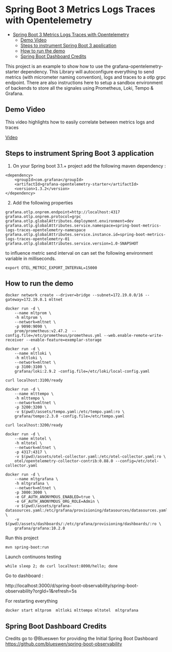 # Spring Boot 3 Metrics Logs Traces with Opentelemetry

- [Spring Boot 3 Metrics Logs Traces with Opentelemetry](#spring-boot-3-metrics-logs-traces-with-opentelemetry)
  - [Demo Video](#demo-video)
  - [Steps to instrument Spring Boot 3 application](#steps-to-instrument-spring-boot-3-application)
  - [How to run the demo](#how-to-run-the-demo)
  - [Spring Boot Dashboard Credits](#spring-boot-dashboard-credits)

This project is an example to show how to use the grafana-opentelemetry-starter dependency. This Library will autoconfigure everything to send metrics (with micrometer naming convention), logs and traces to a otlp grpc endpoint. There are also instructions here to setup a sandbox environment of backends to store all the signales using Prometheus, Loki, Tempo & Grafana.

## Demo Video

This video highlights how to easily correlate between metrics logs and traces

[Video](media/demo.mp4)



## Steps to instrument Spring Boot 3 application

1. On your Spring boot 3.1.+ project add the following maven dependency : 

```
<dependency>
    <groupId>com.grafana</groupId>         
    <artifactId>grafana-opentelemetry-starter</artifactId>
    <version>1.3.2</version>
</dependency>
```

2. Add the following properties

```
grafana.otlp.onprem.endpoint=http://localhost:4317
grafana.otlp.onprem.protocol=grpc
grafana.otlp.globalAttributes.deployment.environment=dev
grafana.otlp.globalAttributes.service.namespace=spring-boot-metrics-logs-traces-opentelemetry-namespace
grafana.otlp.globalAttributes.service.instance.id=spring-boot-metrics-logs-traces-opentelemetry-01
grafana.otlp.globalAttributes.service.version=1.0-SNAPSHOT
```

to influence metric send interval on can set the following environment variable in milliseconds.
```
export OTEL_METRIC_EXPORT_INTERVAL=15000
```

## How to run the demo

```
docker network create --driver=bridge --subnet=172.19.0.0/16 --gateway=172.19.0.1 mltnet

docker run -d \
    --name mltprom \
    -h mltprom \
    --network=mltnet \
    -p 9090:9090 \
    prom/prometheus:v2.47.2  --config.file=/etc/prometheus/prometheus.yml --web.enable-remote-write-receiver --enable-feature=exemplar-storage

docker run -d \
    --name mltloki \
    -h mltloki \
    --network=mltnet \
    -p 3100:3100 \
    grafana/loki:2.9.2 -config.file=/etc/loki/local-config.yaml

curl localhost:3100/ready

docker run -d \
    --name mlttempo \
    -h mlttempo \
    --network=mltnet \
    -p 3200:3200 \
    -v $(pwd)/assets/tempo.yaml:/etc/tempo.yaml:ro \
    grafana/tempo:2.3.0 -config.file=/etc/tempo.yaml

curl localhost:3200/ready

docker run -d \
    --name mltotel \
    -h mltotel \
    --network=mltnet \
    -p 4317:4317 \
    -v $(pwd)/assets/otel-collector.yaml:/etc/otel-collector.yaml:ro \
    otel/opentelemetry-collector-contrib:0.88.0 --config=/etc/otel-collector.yaml

docker run -d \
    --name mltgrafana \
    -h mltgrafana \
    --network=mltnet \
    -p 3000:3000 \
    -e GF_AUTH_ANONYMOUS_ENABLED=true \
    -e GF_AUTH_ANONYMOUS_ORG_ROLE=Admin \
    -v $(pwd)/assets/grafana-datasources.yaml:/etc/grafana/provisioning/datasources/datasources.yaml:ro \
    -v $(pwd)/assets/dashboards/:/etc/grafana/provisioning/dashboards/:ro \
    grafana/grafana:10.2.0
```

Run this project

```
mvn spring-boot:run
```

Launch continuons testing

```
while sleep 2; do curl localhost:8090/hello; done
```

Go to dashboard : 

http://localhost:3000/d/spring-boot-observability/spring-boot-observability?orgId=1&refresh=5s


For restarting everything

```
docker start mltprom  mltloki mlttempo mltotel  mltgrafana
```


## Spring Boot Dashboard Credits

Credits go to @Blueswen for providing the Initial Spring Boot Dashboard
https://github.com/blueswen/spring-boot-observability